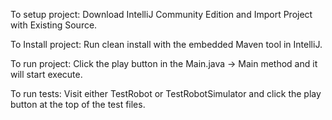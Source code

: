 To setup project: Download IntelliJ Community Edition and Import Project with Existing Source.

To Install project: Run clean install with the embedded Maven tool in IntelliJ.

To run project: Click the play button in the Main.java -> Main method and it will start execute.

To run tests: Visit either TestRobot or TestRobotSimulator and click the play button at the top of the test files.
